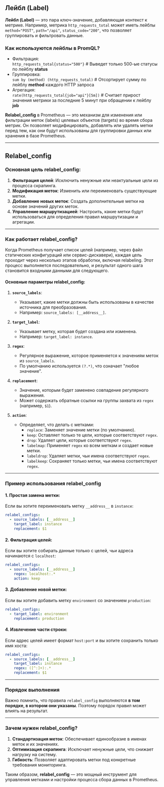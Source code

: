## Лейбл (Label)

**Лейбл (Label)** — это пара ключ-значение, добавляющая контекст к метрике. Например, метрика `http_requests_total` может иметь лейблы `method="POST"`, `path="/api"`, `status_code="200"`, что позволяет группировать и фильтровать данные.

   ### Как используются лейблы в PromQL?
   
   - Фильтрация:  
     `http_requests_total{status="500"}`         # Выведет только 500-ые статусы по лейблу **status**
   - Группировка:  
     `sum by (method) (http_requests_total)`     # Отсортирует сумму по лейблу **method** каждого HTTP запроса
   - Агрегация:  
     `rate(http_requests_total{job="api"}[5m])`  # Cчитает прирост значения метрики за последние 5 минут при обращении к лейблу **job**

**Relabel_config** в Prometheus — это механизм для изменения или фильтрации меток (labels) целевых объектов (targets) во время сбора метрик. Он позволяет модифицировать, добавлять или удалять метки перед тем, как они будут использованы для группировки данных или хранения в базе Prometheus.

---

## Relabel_config

### Основная цель **relabel_config**:
1. **Фильтрация целей**: Исключить ненужные или неактуальные цели из процесса скрапинга.
2. **Модификация меток**: Изменить или переименовать существующие метки.
3. **Добавление новых меток**: Создать дополнительные метки на основе значений других меток.
4. **Управление маршрутизацией**: Настроить, какие метки будут использоваться для определения правил маршрутизации и агрегации.

---

### Как работает **relabel_config**?

Когда Prometheus получает список целей (например, через файл статических конфигураций или сервис-дискавери), каждая цель проходит через несколько этапов обработки, включая relabeling. Этот процесс выполняется последовательно, и результат одного шага становится входными данными для следующего.

#### Основные параметры **relabel_config**:

1. **`source_labels`**:
   - Указывает, какие метки должны быть использованы в качестве источника для преобразования.
   - Например: `source_labels: [__address__]`.

2. **`target_label`**:
   - Указывает метку, которая будет создана или изменена.
   - Например: `target_label: instance`.

3. **`regex`**:
   - Регулярное выражение, которое применяется к значениям меток из `source_labels`.
   - По умолчанию используется `(?.*)`, что означает "любое значение".

4. **`replacement`**:
   - Значение, которым будет заменено совпадение регулярного выражения.
   - Может содержать обратные ссылки на группы захвата из `regex` (например, `$1`).

5. **`action`**:
   - Определяет, что делать с метками:
     - `replace`: Заменяет значение метки (по умолчанию).
     - `keep`: Оставляет только те цели, которые соответствуют `regex`.
     - `drop`: Удаляет цели, которые соответствуют `regex`.
     - `labelmap`: Применяет `regex` ко всем меткам и создает новые метки.
     - `labeldrop`: Удаляет метки, чьи имена соответствуют `regex`.
     - `labelkeep`: Сохраняет только метки, чьи имена соответствуют `regex`.

---

### Пример использования **relabel_config**

#### 1. Простая замена метки:
Если вы хотите переименовать метку `__address__` в `instance`:
```yaml
relabel_configs:
  - source_labels: [__address__]
    target_label: instance
    replacement: $1
```

#### 2. Фильтрация целей:
Если вы хотите собирать данные только с целей, чьи адреса начинаются с `localhost`:
```yaml
relabel_configs:
  - source_labels: [__address__]
    regex: localhost:.*
    action: keep
```

#### 3. Добавление новой метки:
Если вы хотите добавить метку `environment` со значением `production`:
```yaml
relabel_configs:
  - target_label: environment
    replacement: production
```

#### 4. Извлечение части строки:
Если адрес целей имеет формат `host:port` и вы хотите сохранить только имя хоста:
```yaml
relabel_configs:
  - source_labels: [__address__]
    target_label: instance
    regex: ([^:]+):.*
    replacement: $1
```

---

### Порядок выполнения

Важно помнить, что правила `relabel_config` выполняются **в том порядке, в котором они указаны**. Поэтому порядок правил может влиять на результат.

---

### Зачем нужен **relabel_config**?

1. **Стандартизация меток**: Обеспечивает единообразие в именах меток и их значениях.
2. **Оптимизация скрапинга**: Исключает ненужные цели, что снижает нагрузку на систему.
3. **Гибкость**: Позволяет адаптировать метки под конкретные требования мониторинга.

Таким образом, **relabel_config** — это мощный инструмент для управления метками и настройки процесса сбора данных в Prometheus.
